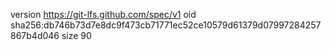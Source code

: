 version https://git-lfs.github.com/spec/v1
oid sha256:db746b73d7e8dc9f473cb71771ec52ce10579d61379d07997284257867b4d046
size 90
